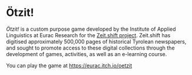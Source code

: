 # Ötzit!

*Ötzit!* is a custom purpose game developed by the Institute of Applied Linguistics at Eurac Research for the [Zeit.shift project](https://all4ling.eurac.edu/projects/zeitshift/). Zeit.shift has digitised approximately 500,000 pages of historical Tyrolean newspapers, and sought to promote access to these digital collections through the development of games, activities, as well as an e-learning course.

You can play the game at https://eurac.itch.io/oetzit
